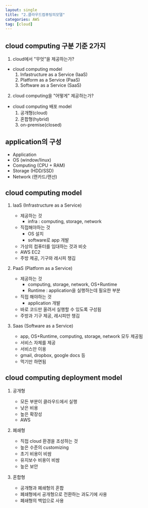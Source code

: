 ```yaml
---
layout: single
title: "2.클라우드컴퓨팅의모델"
categories: AWS
tag: [cloud]
---
```



## cloud computing 구분 기준 2가지
1. cloud에서 "무엇"을 제공하는가?
- cloud computing model
    1. Infastructure as a Service (IaaS)
    2. Platform as a Service (PaaS)
    3. Software as a Service (SaaS)

2. cloud computing을 "어떻게" 제공하는가?
- cloud computing 배포 model
    1. 공개형(cloud)
    2. 혼합형(hybrid)
    3. on-premise(closed)



## application의 구성
- Application
- OS (window/linux)
- Computing (CPU + RAM)
- Storage (HDD/SSD)
- Network (랜카드/랜선)



## cloud computing model
1. IaaS (Infrastructure as a Service)
    - 제공하는 것
        - infra : computing, storage, network
    - 직접해야하는 것
        - OS 설치
        - software로 app 개발
    - 가상의 컴퓨터를 임대하는 것과 비슷
    - AWS EC2
    - 주방 제공, 기구와 레시피 챙김

2. PaaS (Platform as a Service)
    - 제공하는 것
        - computing, storage, network, OS+Runtime
        - Runtime : application을 실행하는데 필요한 부분
    - 직접 해야하는 것
        - application 개발
    - 바로 코드만 올려서 실행할 수 있도록 구성됨
    - 주방과 기구 제공, 레시피만 챙김
    
3. Saas (Software as a Service)
    - app, OS+Runtime, computing, storage, network 모두 제공됨
    - 서비스 자체를 제공
    - 서비스만 이용
    - gmail, dropbox, google docs 등
    - 먹기만 하면됨



## cloud computing deployment model

1. 공개형
    - 모든 부분이 클라우드에서 실행
    - 낮은 비용
    - 높은 확장성
    - AWS

2. 폐쇄형
    - 직접 cloud 환경을 조성하는 것
    - 높은 수준의 customizing
    - 초기 비용이 비쌈
    - 유지보수 비용이 비쌈
    - 높은 보안

3. 혼합형
    - 공개형과 폐쇄형의 혼합
    - 폐쇄형에서 공개형으로 전환하는 과도기에 사용
    - 폐쇄형의 백업으로 사용